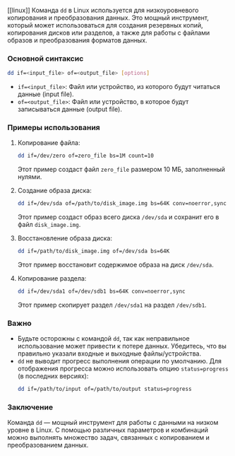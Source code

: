 [[linux]]
Команда `dd` в Linux используется для низкоуровневого копирования и преобразования данных. Это мощный инструмент, который может использоваться для создания резервных копий, копирования дисков или разделов, а также для работы с файлами образов и преобразования форматов данных.

### Основной синтаксис

```bash
dd if=<input_file> of=<output_file> [options]
```

- `if=<input_file>`: Файл или устройство, из которого будут читаться данные (input file).
- `of=<output_file>`: Файл или устройство, в которое будут записываться данные (output file).

### Примеры использования

1. Копирование файла:
   ```bash
   dd if=/dev/zero of=zero_file bs=1M count=10
   ```
   Этот пример создаст файл `zero_file` размером 10 МБ, заполненный нулями.

2. Создание образа диска:
   ```bash
   dd if=/dev/sda of=/path/to/disk_image.img bs=64K conv=noerror,sync
   ```
   Этот пример создаст образ всего диска `/dev/sda` и сохранит его в файл `disk_image.img`.

3. Восстановление образа диска:
   ```bash
   dd if=/path/to/disk_image.img of=/dev/sda bs=64K
   ```
   Этот пример восстановит содержимое образа на диск `/dev/sda`.

4. Копирование раздела:
   ```bash
   dd if=/dev/sda1 of=/dev/sdb1 bs=64K conv=noerror,sync
   ```
   Этот пример скопирует раздел `/dev/sda1` на раздел `/dev/sdb1`.

### Важно

- Будьте осторожны с командой `dd`, так как неправильное использование может привести к потере данных. Убедитесь, что вы правильно указали входные и выходные файлы/устройства.
- `dd` не выводит прогресс выполнения операции по умолчанию. Для отображения прогресса можно использовать опцию `status=progress` (в последних версиях):
  ```bash
  dd if=/path/to/input of=/path/to/output status=progress
  ```

### Заключение

Команда `dd` — мощный инструмент для работы с данными на низком уровне в Linux. С помощью различных параметров и комбинаций можно выполнять множество задач, связанных с копированием и преобразованием данных.